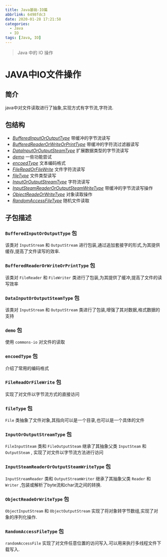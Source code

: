 ```yaml
---
title: Java基础-IO篇
abbrlink: 6498fdc3
date: 2020-01-28 17:21:58
categories:
  - Java
  - IO
tags: [Java, IO]
---
```


> Java 中的 IO 操作

<!--more-->

# JAVA中IO文件操作



## 简介

java中对文件读取进行了抽象,实现方式有字节流,字符流.




## 包结构

* *[BufferedInputOrOutputType][1]*                 						带缓冲的字节流读写
* *[BufferedReaderOrWriteOrPrintType][2]*    						 带缓冲的字符流过滤器读写
* *[DataInputOrOutputSteamType][3]*             						扩展数据类型的字节流读写
* *[demo][4]*                                                    						   一些功能尝试
* *[encoedType][5]*                                          						  文本编码格式
* *[FileReadOrFileWrite][6]*                                					   文件字符流读写
* *[fileType][7]*                                                						   文件类型读写
* *[InputOrOutputStreamType][8]*                   					    字符流读写
* *[InputSteamReaderOrOutputSteamWriteType][9]*             带缓冲的字节流读写操作
* *[ObjectReadeOrWriteType][10]*                    						  对象读取操作
*  *[RandomAccessFileType][11]*                      							随机文件读取



## 子包描述
### `BufferedInputOrOutputType` 包

该类对 `InputStream` 和 `OutputStream` 进行包装,通过追加套接字的形式,为其提供缓存,提高了文件读写的效率.



### `BufferedReaderOrWriteOrPrintType` 包

该类对 `FileReader` 和 `FileWriter` 类进行了包装,为其提供了缓冲,提高了文件的读写效率



### `DataInputOrOutputSteamType` 包

该类对 `InputStream` 和 `OutputStream` 类进行了包装,增强了其对数据,格式数据的支持



### `demo` 包

使用 `commons-io` 对文件的读取



### `encoedType` 包

介绍了常用的编码格式



### `FileReadOrFileWrite` 包

实现了对文件以字节流方式的直接访问



### `fileType` 包

`File` 类抽象了文件对象,其指向可以是一个目录,也可以是一个具体的文件



### `InputOrOutputStreamType` 包

`FileInputSteam` 类和 `FileOutputSteam` 继承了其抽象父类 `InputSteam` 和 `OutputSteam` , 实现了对文件以字节流方法进行访问



### `InputSteamReaderOrOutputSteamWriteType` 包

`InputStreamReader` 类和 `OutputStreamWriter` 继承了其抽象父类 `Reader` 和 `Writer` ,包装或解析了byte流和char流之间的转换.



### `ObjectReadeOrWriteType` 包

`ObjectInputStream` 和 `ObjectOutputStream` 实现了将对象转字节数组,实现了对象的序列化操作.



### `RandomAccessFileType` 包
`randomAccessFile` 实现了对文件任意位置的访问写入.可以用来执行多线程文件下载写入.





[1]: https://github.com/jionjion/JAVA_WorkSpace/tree/master/JavaBase/src/fileReadOrWrite/BufferedInputOrOutputType
[2]: https://github.com/jionjion/JAVA_WorkSpace/tree/master/JavaBase/src/fileReadOrWrite/BufferedReaderOrWriteOrPrintType
[3]: https://github.com/jionjion/JAVA_WorkSpace/tree/master/JavaBase/src/fileReadOrWrite/DataInputOrOutputSteamType
[4]: https://github.com/jionjion/JAVA_WorkSpace/tree/master/JavaBase/src/fileReadOrWrite/demo
[5]: https://github.com/jionjion/JAVA_WorkSpace/tree/master/JavaBase/src/fileReadOrWrite/encoedType
[6]: https://github.com/jionjion/JAVA_WorkSpace/tree/master/JavaBase/src/fileReadOrWrite/FileReadOrFileWrite
[7]: https://github.com/jionjion/JAVA_WorkSpace/tree/master/JavaBase/src/fileReadOrWrite/fileType
[8]: https://github.com/jionjion/JAVA_WorkSpace/tree/master/JavaBase/src/fileReadOrWrite/InputOrOutputStreamType
[9]: https://github.com/jionjion/JAVA_WorkSpace/tree/master/JavaBase/src/fileReadOrWrite/InputSteamReaderOrOutputSteamWriteType
[10]: https://github.com/jionjion/JAVA_WorkSpace/tree/master/JavaBase/src/fileReadOrWrite/ObjectReadeOrWriteType
[11]: https://github.com/jionjion/JAVA_WorkSpace/tree/master/JavaBase/src/fileReadOrWrite/RandomAccessFileType
